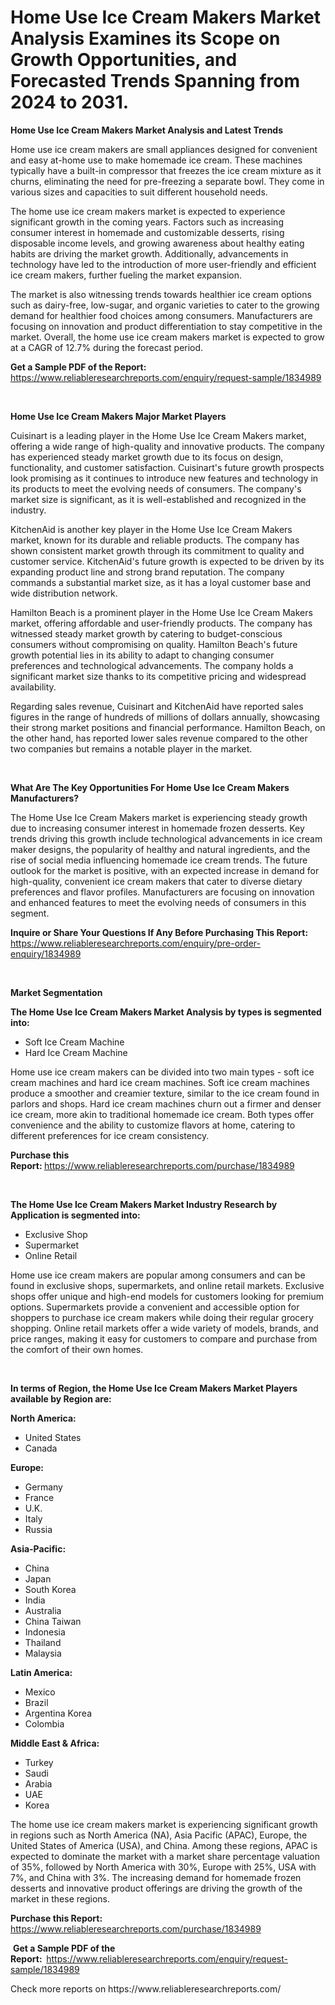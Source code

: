 <p><h1>Home Use Ice Cream Makers Market Analysis Examines its Scope on Growth Opportunities, and Forecasted Trends Spanning from 2024 to 2031.</h1></p><p><strong>Home Use Ice Cream Makers Market Analysis and Latest Trends</strong></p>
<p><p>Home use ice cream makers are small appliances designed for convenient and easy at-home use to make homemade ice cream. These machines typically have a built-in compressor that freezes the ice cream mixture as it churns, eliminating the need for pre-freezing a separate bowl. They come in various sizes and capacities to suit different household needs.</p><p>The home use ice cream makers market is expected to experience significant growth in the coming years. Factors such as increasing consumer interest in homemade and customizable desserts, rising disposable income levels, and growing awareness about healthy eating habits are driving the market growth. Additionally, advancements in technology have led to the introduction of more user-friendly and efficient ice cream makers, further fueling the market expansion.</p><p>The market is also witnessing trends towards healthier ice cream options such as dairy-free, low-sugar, and organic varieties to cater to the growing demand for healthier food choices among consumers. Manufacturers are focusing on innovation and product differentiation to stay competitive in the market. Overall, the home use ice cream makers market is expected to grow at a CAGR of 12.7% during the forecast period.</p></p>
<p><strong>Get a Sample PDF of the Report:&nbsp;</strong> <a href="https://www.reliableresearchreports.com/enquiry/request-sample/1834989">https://www.reliableresearchreports.com/enquiry/request-sample/1834989</a></p>
<p>&nbsp;</p>
<p><strong>Home Use Ice Cream Makers Major Market Players</strong></p>
<p><p>Cuisinart is a leading player in the Home Use Ice Cream Makers market, offering a wide range of high-quality and innovative products. The company has experienced steady market growth due to its focus on design, functionality, and customer satisfaction. Cuisinart's future growth prospects look promising as it continues to introduce new features and technology in its products to meet the evolving needs of consumers. The company's market size is significant, as it is well-established and recognized in the industry.</p><p>KitchenAid is another key player in the Home Use Ice Cream Makers market, known for its durable and reliable products. The company has shown consistent market growth through its commitment to quality and customer service. KitchenAid's future growth is expected to be driven by its expanding product line and strong brand reputation. The company commands a substantial market size, as it has a loyal customer base and wide distribution network.</p><p>Hamilton Beach is a prominent player in the Home Use Ice Cream Makers market, offering affordable and user-friendly products. The company has witnessed steady market growth by catering to budget-conscious consumers without compromising on quality. Hamilton Beach's future growth potential lies in its ability to adapt to changing consumer preferences and technological advancements. The company holds a significant market size thanks to its competitive pricing and widespread availability.</p><p>Regarding sales revenue, Cuisinart and KitchenAid have reported sales figures in the range of hundreds of millions of dollars annually, showcasing their strong market positions and financial performance. Hamilton Beach, on the other hand, has reported lower sales revenue compared to the other two companies but remains a notable player in the market.</p></p>
<p>&nbsp;</p>
<p><strong>What Are The Key Opportunities For Home Use Ice Cream Makers Manufacturers?</strong></p>
<p><p>The Home Use Ice Cream Makers market is experiencing steady growth due to increasing consumer interest in homemade frozen desserts. Key trends driving this growth include technological advancements in ice cream maker designs, the popularity of healthy and natural ingredients, and the rise of social media influencing homemade ice cream trends. The future outlook for the market is positive, with an expected increase in demand for high-quality, convenient ice cream makers that cater to diverse dietary preferences and flavor profiles. Manufacturers are focusing on innovation and enhanced features to meet the evolving needs of consumers in this segment.</p></p>
<p><strong>Inquire or Share Your Questions If Any Before Purchasing This Report:</strong> <a href="https://www.reliableresearchreports.com/enquiry/pre-order-enquiry/1834989">https://www.reliableresearchreports.com/enquiry/pre-order-enquiry/1834989</a></p>
<p>&nbsp;</p>
<p><strong>Market Segmentation</strong></p>
<p><strong>The Home Use Ice Cream Makers Market Analysis by types is segmented into:</strong></p>
<p><ul><li>Soft Ice Cream Machine</li><li>Hard Ice Cream Machine</li></ul></p>
<p><p>Home use ice cream makers can be divided into two main types - soft ice cream machines and hard ice cream machines. Soft ice cream machines produce a smoother and creamier texture, similar to the ice cream found in parlors and shops. Hard ice cream machines churn out a firmer and denser ice cream, more akin to traditional homemade ice cream. Both types offer convenience and the ability to customize flavors at home, catering to different preferences for ice cream consistency.</p></p>
<p><strong>Purchase this Report:&nbsp;</strong><a href="https://www.reliableresearchreports.com/purchase/1834989">https://www.reliableresearchreports.com/purchase/1834989</a></p>
<p>&nbsp;</p>
<p><strong>The Home Use Ice Cream Makers Market Industry Research by Application is segmented into:</strong></p>
<p><ul><li>Exclusive Shop</li><li>Supermarket</li><li>Online Retail</li></ul></p>
<p><p>Home use ice cream makers are popular among consumers and can be found in exclusive shops, supermarkets, and online retail markets. Exclusive shops offer unique and high-end models for customers looking for premium options. Supermarkets provide a convenient and accessible option for shoppers to purchase ice cream makers while doing their regular grocery shopping. Online retail markets offer a wide variety of models, brands, and price ranges, making it easy for customers to compare and purchase from the comfort of their own homes.</p></p>
<p>&nbsp;</p>
<p><strong>In terms of Region, the Home Use Ice Cream Makers Market Players available by Region are:</strong></p>
<p>
    <p> <strong> North America: </strong>
        <ul>
            <li>United States</li>
            <li>Canada</li>
        </ul>
        </p> 
    <p> <strong> Europe: </strong>
        <ul>
            <li>Germany</li>
            <li>France</li>
            <li>U.K.</li>
            <li>Italy</li>
            <li>Russia</li>
        </ul>
        </p> 
    <p> <strong> Asia-Pacific: </strong>
        <ul>
            <li>China</li>
            <li>Japan</li>
            <li>South Korea</li>
            <li>India</li>
            <li>Australia</li>
            <li>China Taiwan</li>
            <li>Indonesia</li>
            <li>Thailand</li>
            <li>Malaysia</li>
        </ul>
        </p> 
    <p> <strong> Latin America: </strong>
        <ul>
            <li>Mexico</li>
            <li>Brazil</li>
            <li>Argentina Korea</li>
            <li>Colombia</li>
        </ul>
        </p> 
    <p> <strong> Middle East & Africa: </strong>
        <ul>
            <li>Turkey</li>
            <li>Saudi</li>
            <li>Arabia</li>
            <li>UAE</li>
            <li>Korea</li>
        </ul>
    </p>
    </p>
<p><p>The home use ice cream makers market is experiencing significant growth in regions such as North America (NA), Asia Pacific (APAC), Europe, the United States of America (USA), and China. Among these regions, APAC is expected to dominate the market with a market share percentage valuation of 35%, followed by North America with 30%, Europe with 25%, USA with 7%, and China with 3%. The increasing demand for homemade frozen desserts and innovative product offerings are driving the growth of the market in these regions.</p></p>
<p><strong>Purchase this Report: </strong><a href="https://www.reliableresearchreports.com/purchase/1834989">https://www.reliableresearchreports.com/purchase/1834989</a></p>
<p>&nbsp;<strong>Get a Sample PDF of the Report:&nbsp;&nbsp;</strong><a href="https://www.reliableresearchreports.com/enquiry/request-sample/1834989">https://www.reliableresearchreports.com/enquiry/request-sample/1834989</a></p>
<p><strong></strong></p>
<p>Check more reports on https://www.reliableresearchreports.com/</p>